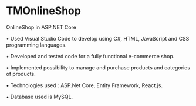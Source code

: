 # TMOnlineShop
OnlineShop in ASP.NET Core

•	Used Visual Studio Code to develop using C#, HTML, JavaScript and CSS programming languages.

•	Developed and tested code for a fully functional e-commerce shop.

•	Implemented possibility to manage and purchase products and categories of products.

•	Technologies used : ASP.Net Core, Entity Framework, React.js.

•	Database used is MySQL.
